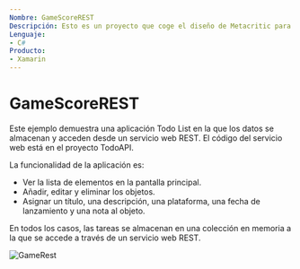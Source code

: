 ```yaml
---
Nombre: GameScoreREST
Descripción: Esto es un proyecto que coge el diseño de Metacritic para hacer una aplicación de servicio en REST
Lenguaje:
- C#
Producto:
- Xamarin
---
```

# GameScoreREST

Este ejemplo demuestra una aplicación Todo List en la que los datos se almacenan y acceden desde un servicio web REST. El código del servicio web está en el proyecto TodoAPI.

La funcionalidad de la aplicación es:

- Ver la lista de elementos en la pantalla principal.
- Añadir, editar y eliminar los objetos.
- Asignar un título, una descripción, una plataforma, una fecha de lanzamiento y una nota al objeto.

En todos los casos, las tareas se almacenan en una colección en memoria a la que se accede a través de un servicio web REST.

![GameRest](https://user-images.githubusercontent.com/54630937/111477477-715c0200-872f-11eb-96ad-2b5815cb4a91.png)
